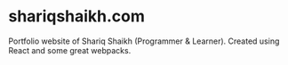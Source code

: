 # shariqshaikh.com
Portfolio website of Shariq Shaikh (Programmer & Learner). 
Created using React and some great webpacks.
